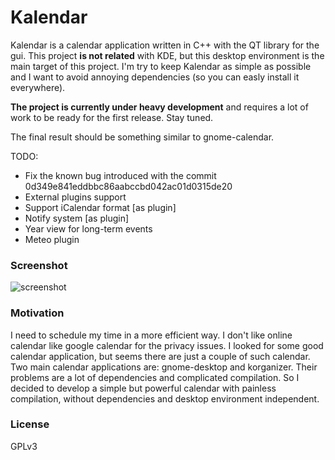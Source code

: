# Kalendar

Kalendar is a calendar application written in C++ with the QT library for the gui. This project **is not related** with KDE, but this desktop environment is the main target of this project. I'm try to keep Kalendar as simple as possible and I want to avoid annoying dependencies (so you can easly install it everywhere).

**The project is currently under heavy development** and requires a lot of work to be ready for the first release. Stay tuned.

The final result should be something similar to gnome-calendar.

TODO:
* Fix the known bug introduced with the commit 0d349e841eddbbc86aabccbd042ac01d0315de20
* External plugins support
* Support iCalendar format [as plugin]
* Notify system [as plugin]
* Year view for long-term events
* Meteo plugin

### Screenshot

![screenshot](https://raw.githubusercontent.com/echo-devim/kalendar/master/screenshot.png)

### Motivation
I need to schedule my time in a more efficient way. I don't like online calendar like google calendar for the privacy issues. I looked for some good calendar application, but seems there are just a couple of such calendar. Two main calendar applications are: gnome-desktop and korganizer. Their problems are a lot of dependencies and complicated compilation. So I decided to develop a simple but powerful calendar with painless compilation, without dependencies and desktop environment independent.

### License
GPLv3
